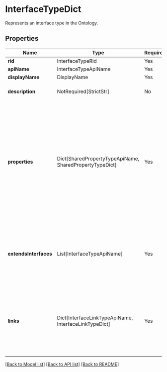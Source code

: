 # InterfaceTypeDict

Represents an interface type in the Ontology.

## Properties
| Name | Type | Required | Description |
| ------------ | ------------- | ------------- | ------------- |
**rid** | InterfaceTypeRid | Yes |  |
**apiName** | InterfaceTypeApiName | Yes |  |
**displayName** | DisplayName | Yes |  |
**description** | NotRequired[StrictStr] | No | The description of the interface. |
**properties** | Dict[SharedPropertyTypeApiName, SharedPropertyTypeDict] | Yes | A map from a shared property type API name to the corresponding shared property type. The map describes the  set of properties the interface has. A shared property type must be unique across all of the properties.  |
**extendsInterfaces** | List[InterfaceTypeApiName] | Yes | A list of interface API names that this interface extends. An interface can extend other interfaces to  inherit their properties.  |
**links** | Dict[InterfaceLinkTypeApiName, InterfaceLinkTypeDict] | Yes | A map from an interface link type API name to the corresponding interface link type. The map describes the set of link types the interface has.  |


[[Back to Model list]](../../../../README.md#models-v2-link) [[Back to API list]](../../../../README.md#apis-v2-link) [[Back to README]](../../../../README.md)
